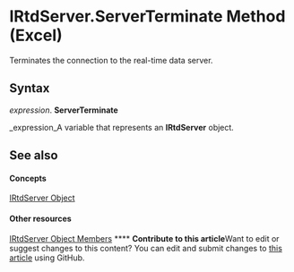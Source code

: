 
# IRtdServer.ServerTerminate Method (Excel)

Terminates the connection to the real-time data server.


## Syntax

 _expression_. **ServerTerminate**

 _expression_A variable that represents an  **IRtdServer** object.


## See also


#### Concepts


 [IRtdServer Object](6a85aa64-9514-74bb-3c63-141275f1b671.md)
#### Other resources


 [IRtdServer Object Members](90baa971-8dc0-b4b9-77c4-72530f1aaf21.md)
****   **Contribute to this article**Want to edit or suggest changes to this content? You can edit and submit changes to  [this article](https://github.com/jhershey00/VBA_Excel_Test/OpenXMLCon/articles/56b619f9-98c1-e15b-b327-941632afa574.md) using GitHub.

